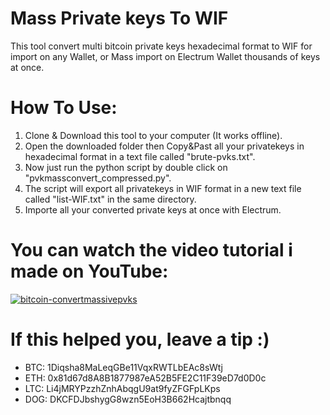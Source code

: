 # Mass Private keys To WIF
This tool convert multi bitcoin private keys hexadecimal format to WIF for import on any Wallet, or Mass import on Electrum Wallet thousands of keys at once.

# How To Use:
1) Clone & Download this tool to your computer (It works offline).
2) Open the downloaded folder then Copy&Past all your privatekeys in hexadecimal format in a text file called "brute-pvks.txt".
3) Now just run the python script by double click on "pvkmassconvert_compressed.py".
4) The script will export all privatekeys in WIF format in a new text file called "list-WIF.txt" in the same directory.
5) Importe all your converted private keys at once with Electrum.


# You can watch the video tutorial i made on YouTube:
[![bitcoin-convertmassivepvks](https://i.imgur.com/LNil7QN.png)](https://www.youtube.com/watch?v=_KznkWyNCMk)


# If this helped you, leave a tip :)
- BTC: 1Diqsha8MaLeqGBe11VqxRWTLbEAc8sWtj
- ETH: 0x81d67d8A8B1877987eA52B5FE2C11F39eD7d0D0c
- LTC: Li4jMRYPzzhZnhAbqgU9at9fyZFGFpLKps
- DOG: DKCFDJbshygG8wzn5EoH3B662Hcajtbnqq
